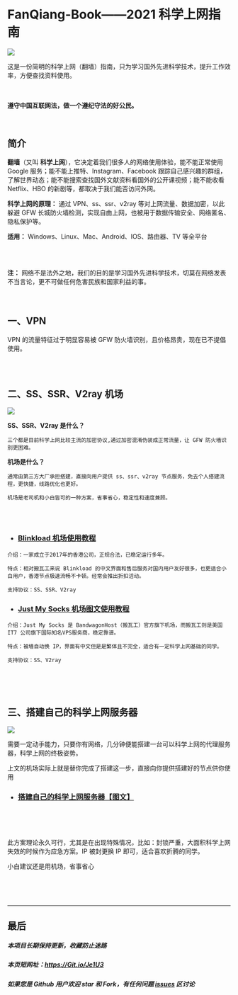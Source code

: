 # FanQiang-Book——2021 科学上网指南

![](https://github.com/xiaoming-ssr/FanQiang-Book/blob/master/1.jpg)

这是一份简明的科学上网（翻墙）指南，只为学习国外先进科学技术，提升工作效率，方便查找资料使用。
<br/>
<br/>
<br/>

**遵守中国互联网法，做一个遵纪守法的好公民。**

<br/>

## 简介
**翻墙**（又叫 **科学上网**），它决定着我们很多人的网络使用体验，能不能正常使用 Google 服务；能不能上推特、Instagram、Facebook 跟踪自己感兴趣的群组，了解世界动态；能不能搜索查找国外文献资料看国外的公开课视频；能不能收看 Netflix、HBO 的新剧等，都取决于我们能否访问外网。

**科学上网的原理：** 通过 VPN、ss、ssr、v2ray 等对上网流量、数据加密，以此躲避 GFW 长城防火墙检测，实现自由上网，也被用于数据传输安全、网络匿名、隐私保护等。

**适用：** Windows、Linux、Mac、Android、IOS、路由器、TV 等全平台

<br/>
<br/>

**注：** 网络不是法外之地，我们的目的是学习国外先进科学技术，切莫在网络发表不当言论，更不可做任何危害民族和国家利益的事。
<br/>
<br/>
<br/>

## 一、VPN

VPN 的流量特征过于明显容易被 GFW 防火墙识别，且价格昂贵，现在已不提倡使用。

<br/>
<br/>

## 二、SS、SSR、V2ray 机场

![](https://github.com/xiaoming-ssr/FanQiang-Book/blob/master/2.png)

****SS、SSR、V2ray 是什么？****

```三个都是目前科学上网比较主流的加密协议,通过加密混淆伪装成正常流量，让 GFW 防火墙识别更困难。```

****机场是什么？****

```通常由第三方大厂承担搭建，直接向用户提供 ss、ssr、v2ray 节点服务，免去个人搭建流程，更快捷，线路优化也更好。```

```机场是老司机和小白皆可的一种方案，省事省心，稳定性和速度兼顾。```

<br/>
<br/>


+ ### [Blinkload 机场使用教程](https://github.com/xiaoming-ssr/FanQiang-Book/wiki/Blinkload-%E6%9C%BA%E5%9C%BA%E2%80%94%E2%80%94%E4%BD%BF%E7%94%A8%E6%95%99%E7%A8%8B)

```介绍：一家成立于2017年的香港公司，正规合法，已稳定运行多年。```

 ```特点：相对搬瓦工来说 Blinkload 的中文界面和售后服务对国内用户友好很多，也更适合小白用户，香港节点极速流畅不卡顿。经常会推出折扣活动。```

```支持协议：SS、SSR、V2ray```

+ ### [Just My Socks 机场图文使用教程](https://github.com/xiaoming-ssr/FanQiang-Book/wiki/%E6%90%AC%E7%93%A6%E5%B7%A5-Just-My-Socks-%E8%AF%A6%E7%BB%86%E5%9B%BE%E6%96%87%E6%95%99%E7%A8%8B)

```介绍：Just My Socks 是 BandwagonHost（搬瓦工）官方旗下机场，而搬瓦工则是美国 IT7 公司旗下国际知名VPS服务商，稳定靠谱。```

```特点：被墙自动换 IP，界面有中文但是是繁体且不完全，适合有一定科学上网基础的同学。```

```支持协议：SS、V2ray```

<br/>
<br/>
<br/>

## 三、搭建自己的科学上网服务器

![](https://github.com/xiaoming-ssr/FanQiang-Book/blob/master/3.png)

需要一定动手能力，只要你有网络，几分钟便能搭建一台可以科学上网的代理服务器，科学上网的终极姿势。

上文的机场实际上就是替你完成了搭建这一步，直接向你提供搭建好的节点供你使用

+ ### [搭建自己的科学上网服务器【图文】](https://github.com/xiaoming-ssr/FanQiang-Book/wiki/%E6%90%AD%E5%BB%BA%E8%87%AA%E5%B7%B1%E7%9A%84%E7%A7%91%E5%AD%A6%E4%B8%8A%E7%BD%91%E6%9C%8D%E5%8A%A1%E5%99%A8)


<br/>
<br/>
<br/> 



此方案理论永久可行，尤其是在出现特殊情况，比如：封锁严重，大面积科学上网失效的时候作为应急方案。IP 被封更换 IP 即可，适合喜欢折腾的同学。

小白建议还是用机场，省事省心

<br/>
<br/>
<br/>

----

## 最后
##### 本项目长期保持更新，收藏防止迷路

##### 本页短网址：https://Git.io/Je1U3 

##### 如果您是 Github 用户欢迎 star 和 Fork，有任何问题 [issues](https://github.com/xiaoming-ssr/FanQiang-Book/issues) 区讨论
